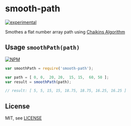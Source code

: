 # smooth-path

[![experimental](http://badges.github.io/stability-badges/dist/experimental.svg)](http://github.com/badges/stability-badges)

Smothes a flat number array path using [Chaikins Algorithm](http://www.idav.ucdavis.edu/education/CAGDNotes/Chaikins-Algorithm/Chaikins-Algorithm.html)

## Usage `smoothPath(path)`

[![NPM](https://nodei.co/npm/smooth-path.png)](https://nodei.co/npm/smooth-path/)


```js
var smoothPath = require('smooth-path');

var path = [ 0, 0,  20, 20,  15, 15,  60, 50 ];
var result = smoothPath(path);

// result: [ 5, 5, 15, 15, 18.75, 18.75, 16.25, 16.25 ]
```

## License

MIT, see [LICENSE](http://github.com/stbaer/smooth-path/blob/master/LICENSE)
